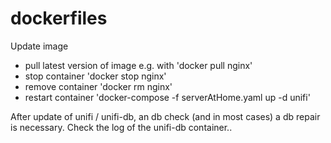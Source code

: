 # dockerfiles

Update image
- pull latest version of image e.g. with 'docker pull nginx'
- stop container   'docker stop nginx'
- remove container 'docker rm nginx'
- restart container 'docker-compose -f serverAtHome.yaml up -d unifi'

After update of unifi / unifi-db, an db check (and in most cases) a db
repair is necessary. Check the log of the unifi-db container..
